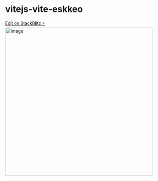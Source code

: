 # vitejs-vite-eskkeo

[Edit on StackBlitz ⚡️](https://stackblitz.com/edit/vitejs-vite-eskkeo)
<img width="476" alt="image" src="https://user-images.githubusercontent.com/78794419/189000647-1cccf77a-fdc1-44fa-984e-1c9bfc4f8861.png">
